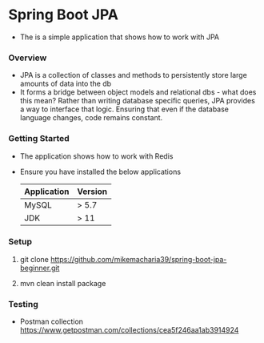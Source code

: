 # Spring Boot JPA
* The is a simple application that shows how to work with JPA

### Overview

* JPA is a collection of classes and methods to persistently store large amounts of data into the db
* It forms a bridge between object models and relational dbs - what does this mean? Rather than writing database specific queries, JPA provides a way to interface that logic. 
Ensuring that even if the database language changes, code remains constant.

### Getting Started

* The application shows how to work with Redis
* Ensure you have installed the below applications

    |Application|Version|
    |---------|------------|
    |MySQL| \> 5.7|
    |JDK| \> 11 |


### Setup

1. git clone https://github.com/mikemacharia39/spring-boot-jpa-beginner.git

2. mvn clean install package 

### Testing 

* Postman collection 
https://www.getpostman.com/collections/cea5f246aa1ab3914924

